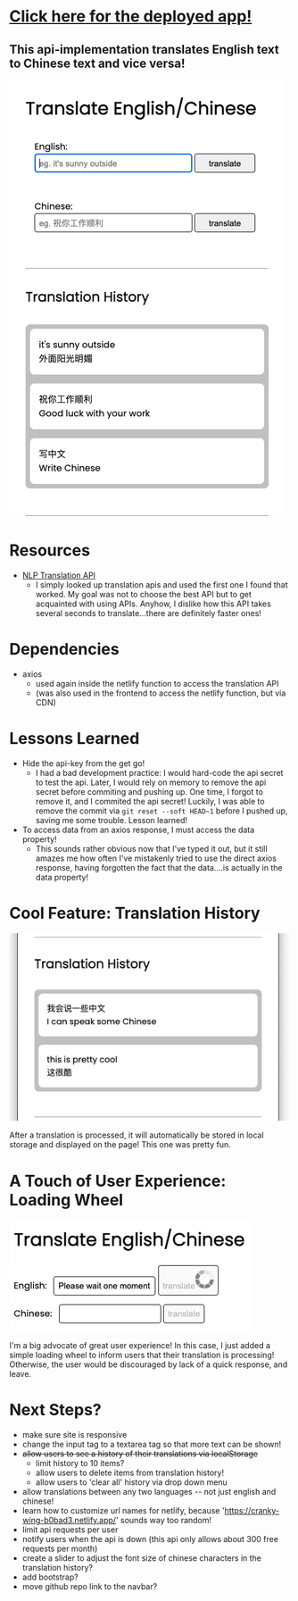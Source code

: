 # [Click here for the deployed app!](https://translate-api.netlify.app/)

## This api-implementation translates English text to Chinese text and vice versa!

![main](./github_images/main.png)

# Resources

- [NLP Translation API](https://rapidapi.com/gofitech/api/nlp-translation/)
  - I simply looked up translation apis and used the first one I found that worked. My goal was not to choose the best API but to get acquainted with using APIs. Anyhow, I dislike how this API takes several seconds to translate...there are definitely faster ones!

# Dependencies

- axios
  - used again inside the netlify function to access the translation API
  - (was also used in the frontend to access the netlify function, but via CDN)

# Lessons Learned

- Hide the api-key from the get go!
  - I had a bad development practice: I would hard-code the api secret to test the api. Later, I would rely on memory to remove the api secret before commiting and pushing up. One time, I forgot to remove it, and I commited the api secret! Luckily, I was able to remove the commit via `git reset --soft HEAD~1` before I pushed up, saving me some trouble. Lesson learned!
- To access data from an axios response, I must access the data property!
  - This sounds rather obvious now that I've typed it out, but it still amazes me how often I've mistakenly tried to use the direct axios response, having forgotten the fact that the data....is actually in the data property!

# Cool Feature: Translation History

![translation history](./github_images/translation-history.png)

After a translation is processed, it will automatically be stored in local storage and displayed on the page! This one was pretty fun.

# A Touch of User Experience: Loading Wheel

![loading wheel](./github_images/loading.png)

I'm a big advocate of great user experience! In this case, I just added a simple loading wheel to inform users that their translation is processing! Otherwise, the user would be discouraged by lack of a quick response, and leave.

# Next Steps?

- make sure site is responsive
- change the input tag to a textarea tag so that more text can be shown!
- ~~allow users to see a history of their translations via localStorage~~
  - limit history to 10 items?
  - allow users to delete items from translation history!
  - allow users to 'clear all' history via drop down menu
- allow translations between any two languages -- not just english and chinese!
- learn how to customize url names for netlify, because 'https://cranky-wing-b0bad3.netlify.app/' sounds way too random!
- limit api requests per user
- notify users when the api is down (this api only allows about 300 free requests per month)
- create a slider to adjust the font size of chinese characters in the translation history?
- add bootstrap?
- move github repo link to the navbar?
